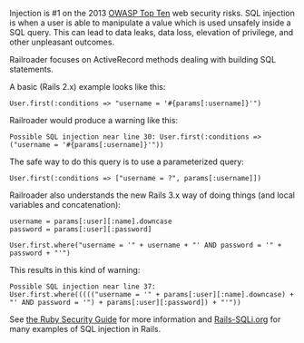 Injection is #1 on the 2013 [OWASP Top Ten](https://www.owasp.org/index.php/Top_10_2013-A1-Injection) web security risks. SQL injection is when a user is able to manipulate a value which is used unsafely inside a SQL query. This can lead to data leaks, data loss, elevation of privilege, and other unpleasant outcomes.

Railroader focuses on ActiveRecord methods dealing with building SQL statements.

A basic (Rails 2.x) example looks like this:

    User.first(:conditions => "username = '#{params[:username]}'")

Railroader would produce a warning like this:

    Possible SQL injection near line 30: User.first(:conditions => ("username = '#{params[:username]}'")) 

The safe way to do this query is to use a parameterized query:

    User.first(:conditions => ["username = ?", params[:username]])

Railroader also understands the new Rails 3.x way of doing things (and local variables and concatenation):

    username = params[:user][:name].downcase
    password = params[:user][:password]

    User.first.where("username = '" + username + "' AND password = '" + password + "'")

This results in this kind of warning:

    Possible SQL injection near line 37:
    User.first.where((((("username = '" + params[:user][:name].downcase) + "' AND password = '") + params[:user][:password]) + "'"))

See [the Ruby Security Guide](http://guides.rubyonrails.org/security.html#sql-injection) for more information and [Rails-SQLi.org](http://rails-sqli.org) for many examples of SQL injection in Rails.
